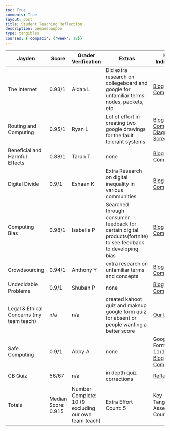 ```yaml
---
toc: True
comments: True
layout: post
title: Student Teaching Reflection
description: peepeepoopoo
type: tangibles
courses: {'compsci': {'week': 18}}
---
```


<table class="table">
    <thead>
        <tr>
            <th>Jayden</th>
            <th>Score</th>
            <th>Grader Verification</th>
            <th>Extras</th>
            <th>Key Indicators</th>
        </tr>
    </thead>
    <tbody>
        <tr>
            <td>The Internet</td>
            <td>0.93/1</td>
            <td>Aidan L</td>
            <td>Did extra research on collegeboard and google for unfamiliar terms: nodes, packets, etc</td>
            <td><a href="https://jaydenchen17.github.io/csp//2023/11/27/internet_IPYNB_2_.html">Blog Completed</a></td>
        </tr>
        <tr>
            <td>Routing and Computing</td>
            <td>0.95/1</td>
            <td>Ryan L</td>
            <td>Lot of effort in creating two google drawings for the fault tolerant systems</td>
            <td><a href="https://jaydenchen17.github.io/csp//2023/11/30/StudentTeahing_IPYNB_2_.html">Blog Completed</a>
            <br>
            <a href="https://docs.google.com/document/d/1jrsKp-lnbFLEiPzRT_s2YXF8J8BCxTJBJu0iZ_x85ak/edit">Diagram Screenshots</a>
            </td>
        </tr>
        <tr>
            <td>Beneficial and Harmful Effects</td>
            <td>0.88/1</td>
            <td>Tarun T</td>
            <td>none</td>
            <td><a href="https://jaydenchen17.github.io/csp//beneficialandharmfuleffects">Blog Completed</a></td>
        </tr>
        <tr>
            <td>Digital Divide</td>
            <td>0.9/1</td>
            <td>Eshaan K</td>
            <td>Extra Research on digital inequality in various communities</td>
            <td><a href="https://jaydenchen17.github.io/csp//2023/12/07/TeamTeach_IPYNB_2_.html">Blog Completed</a></td>
        </tr>
        <tr>
            <td>Computing Bias</td>
            <td>0.98/1</td>
            <td>Isabelle P</td>
            <td>Searched through consumer feedback for certain digital products(fortnite) to see feedback to developing bias</td>
            <td><a href="https://jaydenchen17.github.io/csp//2023/12/12/Computing-Bias_IPYNB_2_.html">Blog Completed</a></td>
        </tr>
        <tr>
            <td>Crowdsourcing</td>
            <td>0.94/1</td>
            <td>Anthony Y</td>
            <td>extra research on unfamiliar terms and concepts</td>
            <td><a href="https://jaydenchen17.github.io/csp//2023/11/16/teamteach_IPYNB_2_.html">Blog Completed</a></td>
        </tr>
        <tr>
            <td>Undecidable Problems</td>
            <td>0.9/1</td>
            <td>Shuban P</td>
            <td>none</td>
            <td><a href="https://jaydenchen17.github.io/csp//2023/12/13/Undecided-Problems_IPYNB_2_.html">Blog Completed</a></td>
        </tr>
        <tr>
            <td>Legal & Ethical Concerns (my team teach)</td>
            <td>n/a</td>
            <td>n/a</td>
            <td>created kahoot quiz and makeup google form quiz for absent or people wanting a better score</td>
            <td><a href="http://127.0.0.1:4100/Nighthawk-Pages/2023/11/29/Team_Teach_IPYNB_2_.html">Our Lesson</a></td>
        </tr>
        <tr>
            <td>Safe Computing</td>
            <td>0.9/1</td>
            <td>Abby A</td>
            <td>none</td>
            <td>Google Form Quiz 11/11
            <br>
            <a href="https://jaydenchen17.github.io/csp//2023/12/21/Safe_Computing_IPYNB_2_.html">Blog Completed</a></td>
        </tr>
        <tr>
            <td>CB Quiz</td>
            <td>56/67</td>
            <td>n/a</td>
            <td>in depth quiz corrections</td>
            <td><a href="https://jaydenchen17.github.io/csp//2023/12/21/CB2020MCQ-practice_IPYNB_2_.html">Reflection</a></td>
        </tr>
        <tr>
            <td></td>
            <td></td>
            <td></td>
            <td></td>
            <td></td>
        </tr>
        <tr>
            <td>Totals</td>
            <td>Median Score: 0.915</td>
            <td>Number Complete: 10 (9 excluding our own team teach)</td>
            <td>Extra Effort Count: 5</td>
            <td>Key Tangible Assets Count:10</td>
        </tr>
    </tbody>
</table>